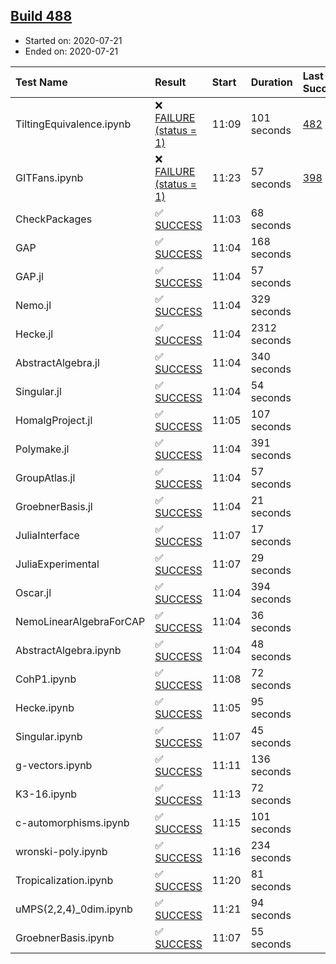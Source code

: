 ## [Build 488](https://oscarci.mathematik.uni-kl.de/job/oscar-stable/488/)

* Started on: 2020-07-21
* Ended on: 2020-07-21

| Test Name    | Result | Start | Duration | Last Success | First Failure |
|:-------------|:-------|:------|:---------|:-------------|:--------------|
| TiltingEquivalence.ipynb | ❌ [FAILURE (status = 1)](https://oscarci.mathematik.uni-kl.de/job/oscar-stable/488/artifact/logs/build-488/TiltingEquivalence.ipynb.log) | 11:09 | 101 seconds | [482](https://oscarci.mathematik.uni-kl.de/job/oscar-stable/482/) | [483](https://oscarci.mathematik.uni-kl.de/job/oscar-stable/483/) |
| GITFans.ipynb | ❌ [FAILURE (status = 1)](https://oscarci.mathematik.uni-kl.de/job/oscar-stable/488/artifact/logs/build-488/GITFans.ipynb.log) | 11:23 | 57 seconds | [398](https://oscarci.mathematik.uni-kl.de/job/oscar-stable/398/) | [399](https://oscarci.mathematik.uni-kl.de/job/oscar-stable/399/) |
| CheckPackages | ✅ [SUCCESS](https://oscarci.mathematik.uni-kl.de/job/oscar-stable/488/artifact/logs/build-488/CheckPackages.log) | 11:03 | 68 seconds |  |  |
| GAP | ✅ [SUCCESS](https://oscarci.mathematik.uni-kl.de/job/oscar-stable/488/artifact/logs/build-488/GAP.log) | 11:04 | 168 seconds |  |  |
| GAP.jl | ✅ [SUCCESS](https://oscarci.mathematik.uni-kl.de/job/oscar-stable/488/artifact/logs/build-488/GAP.jl.log) | 11:04 | 57 seconds |  |  |
| Nemo.jl | ✅ [SUCCESS](https://oscarci.mathematik.uni-kl.de/job/oscar-stable/488/artifact/logs/build-488/Nemo.jl.log) | 11:04 | 329 seconds |  |  |
| Hecke.jl | ✅ [SUCCESS](https://oscarci.mathematik.uni-kl.de/job/oscar-stable/488/artifact/logs/build-488/Hecke.jl.log) | 11:04 | 2312 seconds |  |  |
| AbstractAlgebra.jl | ✅ [SUCCESS](https://oscarci.mathematik.uni-kl.de/job/oscar-stable/488/artifact/logs/build-488/AbstractAlgebra.jl.log) | 11:04 | 340 seconds |  |  |
| Singular.jl | ✅ [SUCCESS](https://oscarci.mathematik.uni-kl.de/job/oscar-stable/488/artifact/logs/build-488/Singular.jl.log) | 11:04 | 54 seconds |  |  |
| HomalgProject.jl | ✅ [SUCCESS](https://oscarci.mathematik.uni-kl.de/job/oscar-stable/488/artifact/logs/build-488/HomalgProject.jl.log) | 11:05 | 107 seconds |  |  |
| Polymake.jl | ✅ [SUCCESS](https://oscarci.mathematik.uni-kl.de/job/oscar-stable/488/artifact/logs/build-488/Polymake.jl.log) | 11:04 | 391 seconds |  |  |
| GroupAtlas.jl | ✅ [SUCCESS](https://oscarci.mathematik.uni-kl.de/job/oscar-stable/488/artifact/logs/build-488/GroupAtlas.jl.log) | 11:04 | 57 seconds |  |  |
| GroebnerBasis.jl | ✅ [SUCCESS](https://oscarci.mathematik.uni-kl.de/job/oscar-stable/488/artifact/logs/build-488/GroebnerBasis.jl.log) | 11:04 | 21 seconds |  |  |
| JuliaInterface | ✅ [SUCCESS](https://oscarci.mathematik.uni-kl.de/job/oscar-stable/488/artifact/logs/build-488/JuliaInterface.log) | 11:07 | 17 seconds |  |  |
| JuliaExperimental | ✅ [SUCCESS](https://oscarci.mathematik.uni-kl.de/job/oscar-stable/488/artifact/logs/build-488/JuliaExperimental.log) | 11:07 | 29 seconds |  |  |
| Oscar.jl | ✅ [SUCCESS](https://oscarci.mathematik.uni-kl.de/job/oscar-stable/488/artifact/logs/build-488/Oscar.jl.log) | 11:04 | 394 seconds |  |  |
| NemoLinearAlgebraForCAP | ✅ [SUCCESS](https://oscarci.mathematik.uni-kl.de/job/oscar-stable/488/artifact/logs/build-488/NemoLinearAlgebraForCAP.log) | 11:04 | 36 seconds |  |  |
| AbstractAlgebra.ipynb | ✅ [SUCCESS](https://oscarci.mathematik.uni-kl.de/job/oscar-stable/488/artifact/logs/build-488/AbstractAlgebra.ipynb.log) | 11:04 | 48 seconds |  |  |
| CohP1.ipynb | ✅ [SUCCESS](https://oscarci.mathematik.uni-kl.de/job/oscar-stable/488/artifact/logs/build-488/CohP1.ipynb.log) | 11:08 | 72 seconds |  |  |
| Hecke.ipynb | ✅ [SUCCESS](https://oscarci.mathematik.uni-kl.de/job/oscar-stable/488/artifact/logs/build-488/Hecke.ipynb.log) | 11:05 | 95 seconds |  |  |
| Singular.ipynb | ✅ [SUCCESS](https://oscarci.mathematik.uni-kl.de/job/oscar-stable/488/artifact/logs/build-488/Singular.ipynb.log) | 11:07 | 45 seconds |  |  |
| g-vectors.ipynb | ✅ [SUCCESS](https://oscarci.mathematik.uni-kl.de/job/oscar-stable/488/artifact/logs/build-488/g-vectors.ipynb.log) | 11:11 | 136 seconds |  |  |
| K3-16.ipynb | ✅ [SUCCESS](https://oscarci.mathematik.uni-kl.de/job/oscar-stable/488/artifact/logs/build-488/K3-16.ipynb.log) | 11:13 | 72 seconds |  |  |
| c-automorphisms.ipynb | ✅ [SUCCESS](https://oscarci.mathematik.uni-kl.de/job/oscar-stable/488/artifact/logs/build-488/c-automorphisms.ipynb.log) | 11:15 | 101 seconds |  |  |
| wronski-poly.ipynb | ✅ [SUCCESS](https://oscarci.mathematik.uni-kl.de/job/oscar-stable/488/artifact/logs/build-488/wronski-poly.ipynb.log) | 11:16 | 234 seconds |  |  |
| Tropicalization.ipynb | ✅ [SUCCESS](https://oscarci.mathematik.uni-kl.de/job/oscar-stable/488/artifact/logs/build-488/Tropicalization.ipynb.log) | 11:20 | 81 seconds |  |  |
| uMPS(2,2,4)_0dim.ipynb | ✅ [SUCCESS](https://oscarci.mathematik.uni-kl.de/job/oscar-stable/488/artifact/logs/build-488/uMPS-2-2-4-_0dim.ipynb.log) | 11:21 | 94 seconds |  |  |
| GroebnerBasis.ipynb | ✅ [SUCCESS](https://oscarci.mathematik.uni-kl.de/job/oscar-stable/488/artifact/logs/build-488/GroebnerBasis.ipynb.log) | 11:07 | 55 seconds |  |  |
